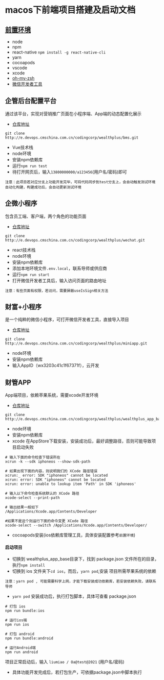 # macos下前端项目搭建及启动文档

## [前置环境](https://www.hfwang.win/pages/03f556/)

- node
- npm
- react-native `npm install -g react-native-cli`
- yarn
- cocoapods
- vscode
- xcode
- [oh-my-zsh](https://github.com/ohmyzsh/ohmyzsh/tree/master)
- [微信开发者工具](https://developers.weixin.qq.com/miniprogram/dev/devtools/download.html)

## 企管后台配置平台
通过该平台，实现对营销推广页面在小程序端、App端的动态配置化展示

- [仓库地址](http://codingcorp.devops.cmschina.com.cn/p/wealthplus/d/bms/git)

```
git clone http://e.devops.cmschina.com.cn/codingcorp/wealthplus/bms.git
```
- Vue技术栈
- node环境
- 安装npm依赖库
- 运行`npm run test`
- 待打开网页后，输入`13800000000/a123456`(用户名/密码)即可

`注意：此项目若对应分支上功能开发完毕，可将代码同步到test分支上，会自动触发测试环境自动化构建，构建成功后，会自动更新测试环境`

## 企微小程序
包含员工端、客户端，两个角色的功能页面

- [仓库地址](http://e.devops.cmschina.com.cn/codingcorp/wealthplus/wechat/git)

```
git clone http://e.devops.cmschina.com.cn/codingcorp/wealthplus/wechat.git
```
- react技术栈
- node环境
- 安装npm依赖库
- 添加本地环境文件`.env.local`，联系导师或供应商
- 运行`npm run start`
- 打开微信开发者工具后，输入访问页面的路由地址

`注意：有些页面有权限，若访问，需要屏蔽useIsSign相关方法`

## 财富+小程序

是一个纯粹的微信小程序，可打开微信开发者工具，直接导入项目

- [仓库地址](http://e.devops.cmschina.com.cn/codingcorp/wealthplus/miniapp/git)

```
git clone http://e.devops.cmschina.com.cn/codingcorp/wealthplus/miniapp.git
```
- node环境
- 安装npm依赖库
- 输入AppID（wx3203c41c1f67371f），云开发

## 财管APP

App端项目，依赖苹果系统，需要xcode开发环境

- [仓库地址](http://e.devops.cmschina.com.cn/codingcorp/wealthplus/wealthplus_app_base/git)

```
git clone http://e.devops.cmschina.com.cn/codingcorp/wealthplus/wealthplus_app_base.git
```
- node环境
- 安装npm依赖库
- xcode 在AppStore下载安装，安装成功后，最好调整路径，否则可能导致项目启动失败

```
# 输入下面的命令检查下错误所在
xcrun -k --sdk iphoneos --show-sdk-path

# 如果出现下面的内容，则说明我们的 XCode 路径错误
xcrun:_ error: SDK "iphoneos" cannot be located
xcrun: error: SDK "iphoneos" cannot be located
xcrun: error: unable to lookup item 'Path' in SDK 'iphoneos'

# 输入以下命令检查系统默认的 XCode 路径
xcode-select --print-path

# 输出结果一般如下
/Applications/Xcode.app/Contents/Developer

#如果不是这个则运行下面的命令变更 XCode 路径
xcode-select --switch /Applications/Xcode.app/Contents/Developer/
```
- cocoapods安装(ios依赖库管理工具，具体安装配置参考`前置环境`)

#### 启动项目
- 切换到 wealthplus_app_base目录下，找到 package.json 文件所在的目录，执行`npm install`
- 切换到 ios 文件夹下`cd ios`，而后，`yarn pod`,安装 项目所需苹果系统的依赖

`注意：yarn pod , 可能需要科学上网，才能下载安装成功依赖库，若安装依赖失败，请联系导师`

- `yarn pod` 安装成功后，执行打包脚本，具体可查看 package.json

```
# 打包 ios
npm run bundle:ios

# 运行ios端
npm run ios

# 打包 android
npm run bundle:android

# 运行Android端
npm run android
```

项目正常启动后，输入 `liumiao / Oa@test@2021` (用户名/密码)

- 具体功能开发完成后，若打包生产，可依据package.json中脚本执行